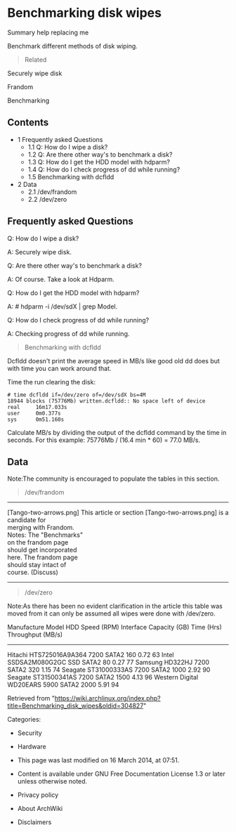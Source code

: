 Benchmarking disk wipes
=======================

Summary help replacing me

Benchmark different methods of disk wiping.

> Related

Securely wipe disk

Frandom

Benchmarking

Contents
--------

-   1 Frequently asked Questions
    -   1.1 Q: How do I wipe a disk?
    -   1.2 Q: Are there other way's to benchmark a disk?
    -   1.3 Q: How do I get the HDD model with hdparm?
    -   1.4 Q: How do I check progress of dd while running?
    -   1.5 Benchmarking with dcfldd
-   2 Data
    -   2.1 /dev/frandom
    -   2.2 /dev/zero

Frequently asked Questions
--------------------------

Q: How do I wipe a disk?

A: Securely wipe disk.

Q: Are there other way's to benchmark a disk?

A: Of course. Take a look at Hdparm.

Q: How do I get the HDD model with hdparm?

A: # hdparm -i /dev/sdX | grep Model.

Q: How do I check progress of dd while running?

A: Checking progress of dd while running.

> Benchmarking with dcfldd

Dcfldd doesn't print the average speed in MB/s like good old dd does but
with time you can work around that.

Time the run clearing the disk:

    # time dcfldd if=/dev/zero of=/dev/sdX bs=4M
    18944 blocks (75776Mb) written.dcfldd:: No space left of device
    real     16m17.033s
    user     0m0.377s
    sys      0m51.160s

Calculate MB/s by dividing the output of the dcfldd command by the time
in seconds. For this example: 75776Mb / (16.4 min * 60) = 77.0 MB/s.

Data
----

Note:The community is encouraged to populate the tables in this section.

> /dev/frandom

  ------------------------ ------------------------ ------------------------
  [Tango-two-arrows.png]   This article or section  [Tango-two-arrows.png]
                           is a candidate for       
                           merging with Frandom.    
                           Notes: The "Benchmarks"  
                           on the frandom page      
                           should get incorporated  
                           here. The frandom page   
                           should stay intact of    
                           course. (Discuss)        
  ------------------------ ------------------------ ------------------------

> /dev/zero

Note:As there has been no evident clarification in the article this
table was moved from it can only be assumed all wipes were done with
/dev/zero.

  Manufacture       Model             HDD Speed (RPM)   Interface   Capacity (GB)   Time (Hrs)   Throughput (MB/s)
  ----------------- ----------------- ----------------- ----------- --------------- ------------ -------------------
  Hitachi           HTS725016A9A364   7200              SATA2       160             0.72         63
  Intel             SSDSA2M080G2GC    SSD               SATA2       80              0.27         77
  Samsung           HD322HJ           7200              SATA2       320             1.15         74
  Seagate           ST31000333AS      7200              SATA2       1000            2.92         90
  Seagate           ST31500341AS      7200              SATA2       1500            4.13         96
  Western Digital   WD20EARS          5900              SATA2       2000            5.91         94

Retrieved from
"https://wiki.archlinux.org/index.php?title=Benchmarking_disk_wipes&oldid=304827"

Categories:

-   Security
-   Hardware

-   This page was last modified on 16 March 2014, at 07:51.
-   Content is available under GNU Free Documentation License 1.3 or
    later unless otherwise noted.
-   Privacy policy
-   About ArchWiki
-   Disclaimers
